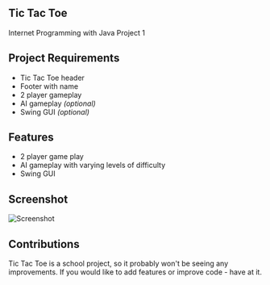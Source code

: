 Tic Tac Toe
-----------
Internet Programming with Java Project 1

Project Requirements
--------------------
- Tic Tac Toe header
- Footer with name
- 2 player gameplay
- AI gameplay *(optional)*
- Swing GUI *(optional)*

Features
--------
- 2 player game play
- AI gameplay with varying levels of difficulty
- Swing GUI

Screenshot
----------
![Screenshot](http://brianhowell.us/img/screenshot_tic-tac-toe.png)

Contributions
-------------
Tic Tac Toe is a school project, so it probably won't be seeing any improvements.
If you would like to add features or improve code - have at it.